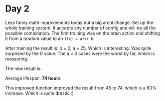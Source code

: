 # Day 2

Less funny math improvements today but a big archi change. Set up the whole training system.
It accepts any number of config and will try all the possible combination. 
The first training was on the brain action and shifting it from a random value to an ```f(x) = a*x+ b```. 

After training the result is: b = 0, a = 25. Which is interesting. Was quite surprised by the 0 value. The a = 0 cases
were the worst by far, which is reassuring. 

The new result is: 

Average lifespan: **74 hours**

This improved function improved the result from 45 to 74. which is a 60% increase. Which is quite drastic :)